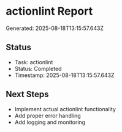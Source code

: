 # actionlint Report

Generated: 2025-08-18T13:15:57.643Z

## Status
- Task: actionlint
- Status: Completed
- Timestamp: 2025-08-18T13:15:57.643Z

## Next Steps
- Implement actual actionlint functionality
- Add proper error handling
- Add logging and monitoring
